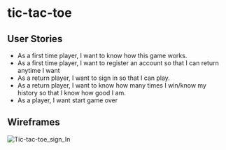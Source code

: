 # tic-tac-toe

## User Stories
- As a first time player, I want to know how this game works.
- As a first time player, I want to register an account so that I can return anytime I want
- As a return player, I want to sign in so that I can play.
- As a return player, I want to know how many times I win/know my history so that I know how good I am.
- As a player, I want start game over

## Wireframes
![Tic-tac-toe_sign_In](https://user-images.githubusercontent.com/89332248/137834376-b0a52294-d231-47a8-83cd-ce3e9148e322.jpg)
